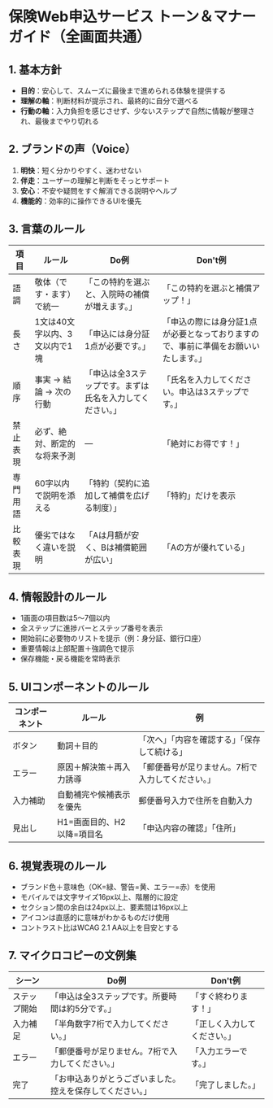 # 保険Web申込サービス トーン＆マナーガイド（全画面共通）

## 1. 基本方針
- **目的**：安心して、スムーズに最後まで進められる体験を提供する
- **理解の軸**：判断材料が提示され、最終的に自分で選べる
- **行動の軸**：入力負担を感じさせず、少ないステップで自然に情報が整理され、最後までやり切れる

## 2. ブランドの声（Voice）
1. **明快**：短く分かりやすく、迷わせない
2. **伴走**：ユーザーの理解と判断をそっとサポート
3. **安心**：不安や疑問をすぐ解消できる説明やヘルプ
4. **機能的**：効率的に操作できるUIを優先

## 3. 言葉のルール
| 項目 | ルール | Do例 | Don't例 |
|------|--------|------|---------|
| 語調 | 敬体（です・ます）で統一 | 「この特約を選ぶと、入院時の補償が増えます。」 | 「この特約を選ぶと補償アップ！」 |
| 長さ | 1文は40文字以内、3文以内で1塊 | 「申込には身分証1点が必要です。」 | 「申込の際には身分証1点が必要となっておりますので、事前に準備をお願いいたします。」 |
| 順序 | 事実 → 結論 → 次の行動 | 「申込は全3ステップです。まずは氏名を入力してください。」 | 「氏名を入力してください。申込は3ステップです。」 |
| 禁止表現 | 必ず、絶対、断定的な将来予測 | — | 「絶対にお得です！」 |
| 専門用語 | 60字以内で説明を添える | 「特約（契約に追加して補償を広げる制度）」 | 「特約」だけを表示 |
| 比較表現 | 優劣ではなく違いを説明 | 「Aは月額が安く、Bは補償範囲が広い」 | 「Aの方が優れている」 |

## 4. 情報設計のルール
- 1画面の項目数は5〜7個以内
- 全ステップに進捗バーとステップ番号を表示
- 開始前に必要物のリストを提示（例：身分証、銀行口座）
- 重要情報は上部配置＋強調色で提示
- 保存機能・戻る機能を常時表示

## 5. UIコンポーネントのルール
| コンポーネント | ルール | 例 |
|---------------|--------|----|
| ボタン | 動詞＋目的 | 「次へ」「内容を確認する」「保存して続ける」 |
| エラー | 原因＋解決策＋再入力誘導 | 「郵便番号が足りません。7桁で入力してください。」 |
| 入力補助 | 自動補完や候補表示を優先 | 郵便番号入力で住所を自動入力 |
| 見出し | H1=画面目的、H2以降=項目名 | 「申込内容の確認」「住所」 |

## 6. 視覚表現のルール
- ブランド色＋意味色（OK=緑、警告=黄、エラー=赤）を使用
- モバイルでは文字サイズ16px以上、階層的に設定
- セクション間の余白は24px以上、要素間は16px以上
- アイコンは直感的に意味がわかるものだけ使用
- コントラスト比はWCAG 2.1 AA以上を目安とする

## 7. マイクロコピーの文例集
| シーン | Do例 | Don't例 |
|--------|------|---------|
| ステップ開始 | 「申込は全3ステップです。所要時間は約5分です。」 | 「すぐ終わります！」 |
| 入力補足 | 「半角数字7桁で入力してください。」 | 「正しく入力してください。」 |
| エラー | 「郵便番号が足りません。7桁で入力してください。」 | 「入力エラーです。」 |
| 完了 | 「お申込ありがとうございました。控えを保存してください。」 | 「完了しました。」 |
